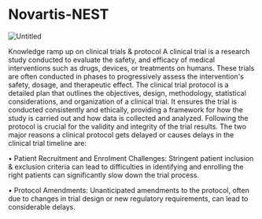 # Novartis-NEST

![Untitled](https://github.com/user-attachments/assets/78ea6b00-2eea-42c4-86d9-109be0e7cd29)


Knowledge ramp up on clinical trials & protocol
A clinical trial is a research study conducted to evaluate the safety, and efficacy of medical interventions such as drugs, devices, or
treatments on humans.
These trials are often conducted in phases to progressively assess the intervention's safety, dosage, and therapeutic effect.
The clinical trial protocol is a detailed plan that outlines the objectives, design, methodology, statistical considerations, and
organization of a clinical trial. It ensures the trial is conducted consistently and ethically, providing a framework for how the study is
carried out and how data is collected and analyzed. Following the protocol is crucial for the validity and integrity of the trial results.
The two major reasons a clinical protocol gets delayed or causes delays in the clinical trial timeline are:

• Patient Recruitment and Enrolment Challenges: Stringent patient inclusion & exclusion criteria can lead to difficulties in identifying
and enrolling the right patients can significantly slow down the trial process.

• Protocol Amendments: Unanticipated amendments to the protocol, often due to changes in trial design or new regulatory
requirements, can lead to considerable delays.
